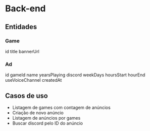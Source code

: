 # Back-end

## Entidades

### Game

id
title
bannerUrl

### Ad

id
gameId
name
yearsPlaying
discord
weekDays
hoursStart
hourEnd
useVoiceChannel
createdAt

## Casos de uso

- Listagem de games com contagem de anúncios
- Criação de novo anúncio
- Listagem de anúncios por games
- Buscar discord pelo ID do anúncio